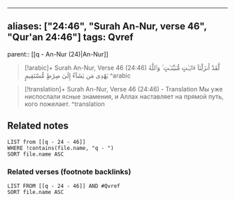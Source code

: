 
---
aliases: ["24:46", "Surah An-Nur, verse 46", "Qur'an 24:46"]
tags: Qvref
---

parent:: [[q - An-Nur (24)|An-Nur]]

> [!arabic]+ Surah An-Nur, Verse 46 (24:46)
> <span class="quran-arabic">لَّقَدْ أَنزَلْنَآ ءَايَـٰتٍ مُّبَيِّنَـٰتٍ ۚ وَٱللَّهُ يَهْدِى مَن يَشَآءُ إِلَىٰ صِرَٰطٍ مُّسْتَقِيمٍ</span>
^arabic

> [!translation]+ Surah An-Nur, Verse 46 (24:46) - Translation
> Мы уже ниспослали ясные знамения, и Аллах наставляет на прямой путь, кого пожелает.
^translation



## Related notes
```dataview
LIST from [[q - 24 - 46]]
WHERE !contains(file.name, "q - ")
SORT file.name ASC
```

### Related verses (footnote backlinks)
```dataview
LIST FROM [[q - 24 - 46]] AND #Qvref
SORT file.name ASC
```

